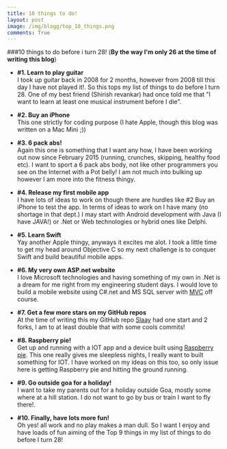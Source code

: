 ```yaml
---
title: 10 things to do!
layout: post
image: /img/blogg/top_10_things.png
comments: True
---
```


###10 things to do before i turn 28!
(**By the way I'm only 26 at the time of writing this blog**) <br/>

  * <b>#1. Learn to play guitar</b><br/>
      I took up guitar back in 2008 for 2 months, however from 2008 till this day I have not played it!. So this tops my list of things to do before I turn 28.
      One of my best friend (Shirish revankar) had once told me that "I want to learn at least one  musical instrument before I die".

  * <b>#2. Buy an iPhone</b><br/>
      This one strictly for coding purpose (I hate Apple, though this blog was written on a Mac Mini ;))

  * <b>#3. 6 pack abs!</b><br/>
      Again this one is something that I want any how, I have been working out now since February 2015 (running, crunches, skipping, healthy food etc). I want to sport a 6 pack abs body, not like other programmers you see on the Internet with a Pot belly! I am not much into bulking up however I am more into the fitness thingy.

  * <b>#4. Release my first mobile app</b><br/>
      I have lots of ideas to work on though there are hurdles like #2 Buy an iPhone to test the app. In terms of ideas to work on I have many (no shortage in that dept.) I may start with Android development with Java (I have JAVA!) or .Net or Web technologies or hybrid ones like Delphi.

  * <b>#5. Learn Swift</b><br/>
      Yay another Apple thingy, anyways it excites me alot. I took a little time to get my head around Objective C so my next challenge is to conquer Swift and build beautiful mobile apps.

  * <b>#6. My very own ASP.net website</b><br/>
      I love Microsoft technologies and having something of my own in .Net is a dream for me right from my engineering student days. I would love to build a mobile website using C#.net and MS SQL server with [MVC](http://slaay.github.io/2015/07/02/MVC_for_Me/) off course. 

  * <b>#7. Get a few more stars on my GitHub repos</b><br/>
     At the time of writing this my GitHub repo [Slaay](https://github.com/slaay) had one start and 2 forks, I am to at least double that with some cools commits!

  * <b>#8. Raspberry pie!</b><br/>
     Get up and running with a IOT app and a device built using [Raspberry pie](http://slaay.github.io/2015/04/06/Internet_of_Pi/). This one really gives me sleepless nights, I really want to built something for IOT.
     I have worked on my ideas on this too, so only issue here is getting Raspberry pie and hitting the ground running.

  * <b>#9. Go outside goa for a holiday!</b><br/>
     I want to take my parents out for a holiday outside Goa, mostly some where at a hill station. I do not want to go by bus or train I want to fly there!.

  * <b>#10. Finally, have lots more fun!</b><br/>
     Oh yes! all work and no play makes a man dull. So I want I enjoy and have loads of fun aiming of the Top 9 things in my list of things to do before I turn 28!
